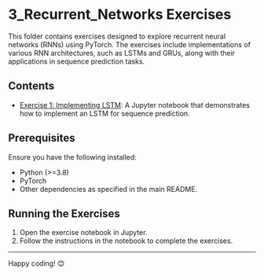 # 3_Recurrent_Networks Exercises

This folder contains exercises designed to explore recurrent neural networks (RNNs) using PyTorch. The exercises include implementations of various RNN architectures, such as LSTMs and GRUs, along with their applications in sequence prediction tasks.

## Contents
- [Exercise 1: Implementing LSTM](cci:7://file:///Users/rimansingh/University/sem-3/Adv-AI/IECS-Advanced-AI-Rimandeep/3_recurrent_network/exercise_1.ipynb): A Jupyter notebook that demonstrates how to implement an LSTM for sequence prediction.

## Prerequisites
Ensure you have the following installed:
- Python (>=3.8)
- PyTorch
- Other dependencies as specified in the main README.

## Running the Exercises
1. Open the exercise notebook in Jupyter.
2. Follow the instructions in the notebook to complete the exercises.

---

Happy coding! 😊